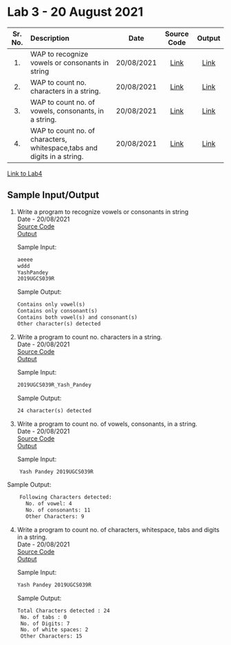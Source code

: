 # Lab 3 - 20 August 2021

| Sr. No. | Description | Date | Source Code | Output |
| :--: | :---- | :--: | :--: | :--: |
| 1. | WAP to recognize vowels or consonants in string | 20/08/2021 | [Link](./vowel_consonant/vowel_consonant.l) | [Link](./vowel_consonant/output.png)
| 2. | WAP to count no. characters in a string. | 20/08/2021 | [Link](./count_characters/count_characters.l) | [Link](./count_characters/output.png)
| 3. | WAP to count no. of vowels, consonants, in a string. | 20/08/2021 | [Link](./count_vowels_consonant/count_vowels_consonant.l) | [Link](./count_vowels_consonant/output.png)
| 4. | WAP to count no. of characters, whitespace,tabs and digits in a string.| 20/08/2021 | [Link](./count_char_whitespace_tabs_etc/count_char_whitespace_tabs_etc.l) | [Link](./count_char_whitespace_tabs_etc/output.png)

[Link to Lab4](../Lab4)

## Sample Input/Output

1. Write a program to recognize vowels or consonants in string</br>
    Date - 20/08/2021 </br>
    [Source Code](./vowel_consonant/vowel_consonant.l) <br>
    [Output](./vowel_consonant/output.png)<br>

    Sample Input:
    ```txt
    aeeee
    wddd
    YashPandey
    2019UGCS039R
    ```

    Sample Output:
    ```txt
    Contains only vowel(s)
    Contains only consonant(s)
    Contains both vowel(s) and consonant(s)
    Other character(s) detected
    ```

2. Write a program to count no. characters in a string.</br>
   Date - 20/08/2021 </br>
   [Source Code](./count_characters/count_characters.l) <br>
   [Output](./count_characters/output.png)<br>

    Sample Input:
    ```txt
    2019UGCS039R_Yash_Pandey
    ```

    Sample Output:
    ```txt
    24 character(s) detected
    ```

3. Write a program to count no. of vowels, consonants, in a string.</br>
   Date - 20/08/2021 </br>
   [Source Code](./count_vowels_consonant/count_vowels_consonant.l) <br>
   [Output](./count_vowels_consonant/output.png)<br>

    Sample Input:
```txt
    Yash Pandey 2019UGCS039R
```

Sample Output:
```txt
    Following Characters detected:
      No. of vowel: 4
      No. of consonants: 11
      Other Characters: 9
```

4. Write a program to count no. of characters, whitespace, tabs and digits in a string.</br>
   Date - 20/08/2021 </br>
   [Source Code](./count_char_whitespace_tabs_etc/count_char_whitespace_tabs_etc.l) <br>
   [Output](./count_char_whitespace_tabs_etc/output.png)

    Sample Input:
    ```txt
    Yash Pandey 2019UGCS039R
    ```

    Sample Output:
    ```txt
    Total Characters detected : 24
     No. of tabs : 0
     No. of Digits: 7 
     No. of white spaces: 2 
     Other Characters: 15
    ```
